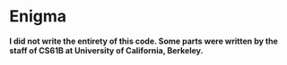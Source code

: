 # Enigma

**I did not write the entirety of this code. Some parts were written by the staff of CS61B at University of California, Berkeley.**

